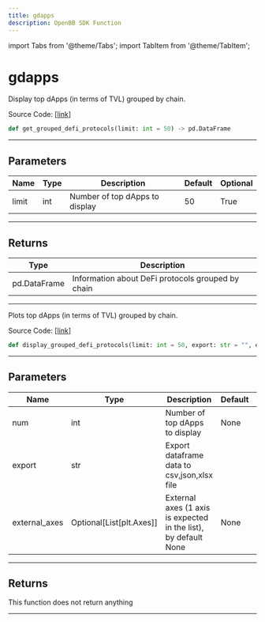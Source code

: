 ```yaml
---
title: gdapps
description: OpenBB SDK Function
---
```


import Tabs from '@theme/Tabs';
import TabItem from '@theme/TabItem';

# gdapps

<Tabs>
<TabItem value="model" label="Model" default>

Display top dApps (in terms of TVL) grouped by chain.

Source Code: [[link](https://github.com/OpenBB-finance/OpenBBTerminal/tree/main/openbb_terminal/cryptocurrency/defi/llama_model.py#L149)]

```python
def get_grouped_defi_protocols(limit: int = 50) -> pd.DataFrame
```

---

## Parameters

| Name | Type | Description | Default | Optional |
| ---- | ---- | ----------- | ------- | -------- |
| limit | int | Number of top dApps to display | 50 | True |


---

## Returns

| Type | Description |
| ---- | ----------- |
| pd.DataFrame | Information about DeFi protocols grouped by chain |
---



</TabItem>
<TabItem value="view" label="View">

Plots top dApps (in terms of TVL) grouped by chain.

Source Code: [[link](https://github.com/OpenBB-finance/OpenBBTerminal/tree/main/openbb_terminal/cryptocurrency/defi/llama_view.py#L28)]

```python
def display_grouped_defi_protocols(limit: int = 50, export: str = "", external_axes: Optional[List[matplotlib.axes._axes.Axes]] = None) -> None
```

---

## Parameters

| Name | Type | Description | Default | Optional |
| ---- | ---- | ----------- | ------- | -------- |
| num | int | Number of top dApps to display | None | True |
| export | str | Export dataframe data to csv,json,xlsx file |  | True |
| external_axes | Optional[List[plt.Axes]] | External axes (1 axis is expected in the list), by default None | None | True |


---

## Returns

This function does not return anything

---



</TabItem>
</Tabs>